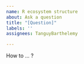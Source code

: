 ```yaml
---
name: R ecosystem structure
about: Ask a question
title: "[Question]"
labels: ''
assignees: TanguyBarthelemy

---
```


How to ... ?
